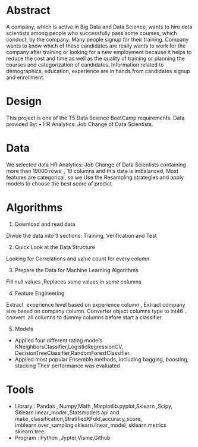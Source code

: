 # Abstract
A company, which is active in Big Data and Data Science, wants to hire data scientists among people who successfully pass some courses, which conduct, by the company. Many people signup for their training. Company wants to know which of these candidates are really wants to work for the company after training or looking for a new employment because it helps to reduce the cost and time as well as the quality of training or planning the courses and categorization of candidates. Information related to demographics, education, experience are in hands from candidates signup and enrollment.
# Design
This project is one of the T5 Data Science BootCamp
requirements. Data provided By:
• HR Analytics: Job Change of Data Scientists.
# Data
We selected data HR Analytics: Job Change of Data Scientists containing more than 19000 rows  , 18 columns and this
data is imbalanced, Most features are categorical, so we 
Use the Resampling strategies and apply models to choose the best score of predict
# Algorithms

1. Download and read data

Divide the data into 3 sections: Training, Verification and
Test 

2. Quick Look at the Data Structure

Looking for Correlations and value count for every column

3. Prepare the Data for Machine Learning Algorithms

Fill null values ,Replaces some values in some columns

4. Feature Engineering 

Extract  experience level based on experience column , Extract company size based on company column.
Converter object columns type to int46 .
convert  all columns to dummy columns before start a classifier.

5. Models

- Applied four different rating models
KNeighborsClassifier,LogisticRegressionCV,
DecisionTreeClassifier,RandomForestClassifier.
- Applied  most popular Ensemble methods, including bagging, boosting, stacking
Their performance was evaluated

# Tools

- Library : 
Pandas , Numpy,Math ,Matplotlib.pyplot,Sklearn ,Scipy,
Sklearn.linear_model ,Statsmodels.api and make_classification,StratifiedKFold,accuracy_score,
imblearn.over_sampling sklearn.linear_model, sklearn.metrics sklearn.tree.
- Program : Python ,Jypter,Visme,Github
